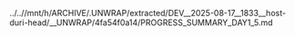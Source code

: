 ../..//mnt/h/ARCHIVE/.UNWRAP/extracted/DEV__2025-08-17__1833__host-duri-head/__UNWRAP/4fa54f0a14/PROGRESS_SUMMARY_DAY1_5.md